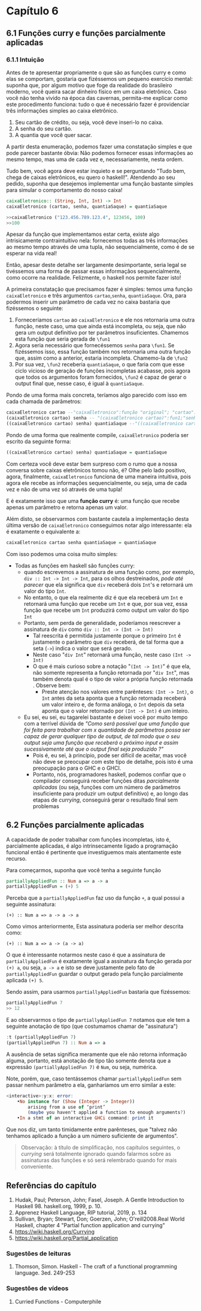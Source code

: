 #  Capítulo 6

## 6.1 Funções curry e funções parcialmente aplicadas

### 6.1.1 Intuição

Antes de te apresentar propriamente o que são as funções curry e como elas se comportam, gostaria que fizéssemos um pequeno exercício mental: suponha que, por algum motivo que foge da realidade do brasileiro moderno, você queira sacar dinheiro físico em um caixa eletrônico. Caso você não tenha vivido na época das cavernas, permita-me explicar como este procedimento funciona: tudo o que é necessário fazer é providenciar três informações simples ao caixa eletrônico.


1. Seu cartão de crédito, ou seja, você deve inseri-lo no caixa. 
2. A senha do seu cartão.
3. A quantia que você quer sacar.

A partir desta enumeração, podemos fazer uma constatação simples e que pode parecer bastante óbvia: Não podemos fornecer essas informações ao mesmo tempo, mas uma de cada vez e, necessariamente, nesta ordem.

Tudo bem, você agora deve estar inquieto e se perguntando "Tudo bem, chega de caixas eletrônicos,
eu quero o haskell!". Atendendo ao seu pedido, suponha que desejemos implementar uma função  bastante simples para simular o comportamento do nosso caixa!

```haskell
caixaEletronico:: (String, Int, Int) -> Int
caixaEletronico (cartao, senha, quantiaSaque) = quantiaSaque

>>caixaEletronico ("123.456.789.123.4", 123456, 100)
>>100
```
Apesar da função que implementamos estar certa, existe algo intrisicamente contraintuitivo nela: fornecemos todas as três informações ao mesmo tempo através de uma tupla, não sequencialmente, como é de se esperar na vida real!

Então, apesar deste detalhe ser largamente desimportante, seria legal se tivéssemos uma forma de passar essas informaçãos sequencialmente, como ocorre na realidade. Felizmente, o haskell nos permite fazer isto!

A primeira constatação que precisamos fazer é simples: temos uma função ```caixaEletronico``` e três argumentos ```cartao```,```senha```, ```quantiaSaque```. Ora, para podermos inserir um parâmetro de cada vez no caixa bastaria que fizéssemos o seguinte:

1. Forneceríamos ```cartao``` ao ```caixaEletronico``` e ele nos retornaria uma outra função, neste caso, uma que ainda está incompleta, ou seja, que não gera um output definitivo por ter parâmetros insuficientes. Chamemos esta função que seria gerada de ```\fun1```
2. Agora seria necessário que fornecéssemos ```senha``` para ```\fun1```. Se fizéssemos isso, essa função também nos retornaria uma outra função que, assim como a anterior, estaria incompleta. Chamemo-la de ```\fun2```
3. Por sua vez,  ```\fun2``` receberia ```quantiaSaque```, o que faria com que esse ciclo vicioso de geração de funções incompletas acabasse, pois agora que todos os argumentos foram fornecidos, ```\fun2``` é capaz de gerar o output final que, nesse caso, é igual à ```quantiaSaque```.

Pondo de uma forma mais concreta, teríamos algo parecido com isso em cada chamada de parâmetros:

```haskell
caixaEletronico cartao --"caixaEletronico":função "original"; "cartao":parâmetro
(caixaEletronico cartao) senha -- "(caixaEletronico cartao)":fun1;"senha":parâmetro
((caixaEletronico cartao) senha) quantiaSaque --"((caixaEletronico cartao) senha)":fun2; "quantiaSaque":parâmetro
```

Pondo de uma forma que realmente compile, ```caixaEletronico``` poderia ser escrito da seguinte forma:

```haskell
((caixaEletronico cartao) senha) quantiaSaque = quantiaSaque
```

Com certeza você deve estar bem surpreso com o rumo que a nossa conversa sobre caixas eletrônicos tomou não, é? Olhe pelo lado positivo, agora, finalmente, ```caixaEletronico``` funciona de uma maneira intuitiva, pois agora ele recebe as informações sequencialmente, ou seja, uma de cada vez e não de uma vez só através de uma tupla!

E é exatamente isso que uma **função curry** é: uma função que recebe apenas um parâmetro e retorna apenas um valor.

Além disto, se observarmos com bastante cautela a implementação desta última versão de ```caixaEletronico``` conseguimos notar algo interessante: ela é exatamente o equivalente a:

```haskell
caixaEletronico cartao senha quantiaSaque = quantiaSaque
```

Com isso podemos uma coisa muito simples:

- Todas as funções em haskell são funções curry:
    - quando escrevemos a assinatura de uma função como, por exemplo, ```div :: Int -> Int -> Int```, para os olhos destreinados, _pode até parecer_ que ela significa que ```div``` receberá dois ```Int```'s e retornará um valor do tipo ```Int```.
    - No entanto, o que ela realmente diz é que ela receberá um ```Int``` e retornará uma função que recebe um ```Int``` e que, por sua vez, essa função que recebe um ```Int``` produzirá como output um valor do tipo ```Int```
    - Portanto, sem perda de generalidade, poderíamos reescrever a assinatura de ```div``` como ```div :: Int -> (Int -> Int)```
        - Tal reescrita é permitida justamente porque o primeiro ```Int``` é justamente o parâmetro que ```div``` receberá, de tal forma que a seta (```->```) indica o valor que será gerado.
        - Neste caso "```div Int```" retornará uma função, neste caso ```(Int -> Int)```
        - O que é mais curioso sobre a notação "```(Int -> Int)```" é que ela, não somente representa a função retornada por "```div Int```", mas também denota qual é o tipo de valor a própria função retornada . Observe bem:
            - Preste atenção nos valores entre parênteses: ```(Int -> Int)```, o ```Int``` antes da seta aponta que a função retornada receberá um valor inteiro e, de forma análoga, o ```Int``` depois da seta aponta que o valor retornado por ```(Int -> Int)``` é um inteiro.
    - Eu sei, eu sei, eu tagarelei bastante e deixei você por muito tempo com a terrível dúvida de _"Como será possível que uma função que foi feita para trabalhar com _x_ quantidade de parâmetros possa ser capaz de gerar qualquer tipo de output, de tal modo que o seu output seja uma função que receberá o próximo input e assim sucessivamente até que o output final seja produzido ?"_
        - Pois é, eu sei, à princípio, pode ser difícil de aceitar, mas você não deve se preocupar com este tipo de detalhe, pois isto é uma preocupação para o GHC e o GHCI.
        - Portanto, nós, programadores haskell, podemos confiar que o compilador conseguirá receber funções ditas _parcialmente aplicadas_ (ou seja, funções com um número de parâmetros insuficiente para produzir um output definitivo) e, ao longo das etapas de _currying_, conseguirá gerar o resultado final sem problemas

## 6.2 Funções parcialmente aplicadas

A capacidade de poder trabalhar com funções incompletas, isto é, parcialmente aplicadas,  é algo intrinsecamente ligado a programação funcional então é pertinente que investiguemos mais atentamente este recurso.

Para começarmos, suponha que você tenha a seguinte função

```haskell
partiallyAppliedFun :: Num a => a -> a 
partiallyAppliedFun = (+) 5
```

Perceba que a `partiallyAppliedFun` faz uso da função `+`, a qual possui a seguinte assinatura:

```
(+) :: Num a => a -> a -> a
```

Como vimos anteriormente, Esta assinatura poderia ser melhor descrita como:

```
(+) :: Num a => a -> (a -> a)
```

O que é interessante notarmos neste caso é que a assinatura de ```partiallyAppliedFun``` é exatamente igual a assinatura da função gerada por ```(+) a```, ou seja, `a -> a` e isto se deve justamente pelo fato de ```partiallyAppliedFun``` guardar o output gerado pela função parcialmente aplicada `(+) 5`.

Sendo assim, para usarmos `partiallyAppliedFun` bastaria que fizéssemos:

```haskell
partiallyAppliedFun 7
>> 12
```

E ao observarmos o tipo de ```partiallyAppliedFun 7``` notamos que ele tem a seguinte anotação de tipo (que costumamos chamar de "assinatura")

```haskell
:t (partiallyAppliedFun 7)
(partiallyAppliedFun 7) :: Num a => a
```

A ausência de setas significa meramente que ele não retorna informação alguma, portanto, está anotação de tipo tão somente denota que a expressão `(partiallyAppliedFun 7)` é ```Num```, ou seja, numérica.

Note, porém, que, caso tentássemos chamar `partiallyAppliedFun` sem passar nenhum parâmetro a ela, ganharíamos um erro similar a este:

```haskell
<interactive>:y:x: error:
    •No instance for (Show (Integer -> Integer))
        arising from a use of ‘print’
        (maybe you haven't applied a function to enough arguments?)   
    •In a stmt of an interactive GHCi command: print it 
```    

Que nos diz, um tanto timidamente entre parênteses, que "talvez não tenhamos aplicado a função a um número suficiente de argumentos".

> Observação: à título de simplificação, nos capítulos seguintes, o _currying_ será totalmente ignorado quando falarmos sobre as assinaturas das funções e só será relembrado quando for mais conveniente.
 
## Referências do capítulo

1. Hudak, Paul; Peterson, John; Fasel, Joseph. A Gentle Introduction to Haskell 98. haskell.org, 1999, p. 10.
1. Apprenez Haskell Language, RIP tutorial, 2019, p. 134  
1. Sullivan, Bryan; Stewart, Don; Goerzen, John; O'reill2008.Real World Haskell, chapter 4 "Partial function application and currying"
1. https://wiki.haskell.org/Currying
1. https://wiki.haskell.org/Partial_application

### Sugestões de leituras

1. Thomson, Simon. Haskell - The craft of a functional programming language. 3ed. 249-253

### Sugestões de vídeos

1. Curried Functions - Computerphile

